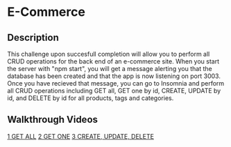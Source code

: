 # E-Commerce

## Description
This challenge upon succesfull completion will allow you to perform all CRUD operations for the back end of an e-commerce site. When you start the server with "npm start", you will get a message alerting you that the database has been created and that the app is now listening on port 3003. Once you have recieved that message, you can go to Insomnia and perform all CRUD operations including GET all, GET one by id, CREATE, UPDATE by id, and DELETE by id for all products, tags and categories. 

## Walkthrough Videos
[1 GET ALL](https://drive.google.com/file/d/1R6M49VZZ9kBT3zEzk4SY7s5HNJjf_Koy/view?usp=sharing)
[2 GET ONE](https://drive.google.com/file/d/1Og9FfNG0l2KhZ_azATGkLYBaO0sqUg8l/view?usp=sharing)
[3 CREATE, UPDATE, DELETE](https://drive.google.com/file/d/14zDdGj5k-AU4gzPd2HK9GgcbcZlT4LXG/view?usp=sharing)
